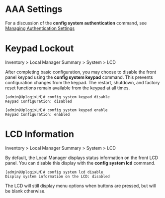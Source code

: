 <!-- 5.4 -->

# AAA Settings

For a discussion of the **config system authentication** command, see [Managing Authentication Settings](http://uplogix.com/docs/local-manager-user-guide/managing-user-accounts/managing-authentication-settings)

# Keypad Lockout

<div class='ucc' />Inventory > Local Manager Summary > System > LCD</div>

After completing basic configuration, you may choose to disable the front panel keypad using the **config system keypad** command. This prevents configuration changes from the keypad. The restart, shutdown, and factory reset functions remain available from the keypad at all times. 

```
[admin@UplogixLM]# config system keypad disable
Keypad Configuration: disabled

[admin@UplogixLM]# config system keypad enable 
Keypad Configuration: enabled
```

# LCD Information

<div class='ucc' />Inventory > Local Manager Summary > System > LCD</div>

By default, the Local Manager displays status information on the front LCD panel. You can disable this display with the **config system lcd** command.

```
[admin@UplogixLM]# config system lcd disable
Display system information on the LCD: disabled
```

The LCD will still display menu options when buttons are pressed, but will be blank otherwise.